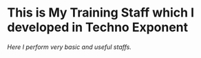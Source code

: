 # This is My Training Staff which I developed in Techno Exponent
###### Here I perform very basic and useful staffs.